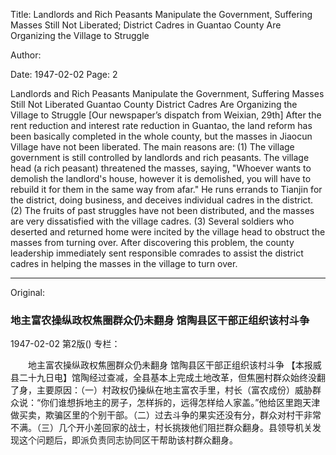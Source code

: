 Title: Landlords and Rich Peasants Manipulate the Government, Suffering Masses Still Not Liberated; District Cadres in Guantao County Are Organizing the Village to Struggle

Author:

Date: 1947-02-02
Page: 2

Landlords and Rich Peasants Manipulate the Government, Suffering Masses Still Not Liberated
Guantao County District Cadres Are Organizing the Village to Struggle
[Our newspaper’s dispatch from Weixian, 29th] After the rent reduction and interest rate reduction in Guantao, the land reform has been basically completed in the whole county, but the masses in Jiaocun Village have not been liberated. The main reasons are: (1) The village government is still controlled by landlords and rich peasants. The village head (a rich peasant) threatened the masses, saying, "Whoever wants to demolish the landlord's house, however it is demolished, you will have to rebuild it for them in the same way from afar." He runs errands to Tianjin for the district, doing business, and deceives individual cadres in the district. (2) The fruits of past struggles have not been distributed, and the masses are very dissatisfied with the village cadres. (3) Several soldiers who deserted and returned home were incited by the village head to obstruct the masses from turning over. After discovering this problem, the county leadership immediately sent responsible comrades to assist the district cadres in helping the masses in the village to turn over.



<hr /> 

Original: 


### 地主富农操纵政权焦圈群众仍未翻身  馆陶县区干部正组织该村斗争

1947-02-02
第2版()
专栏：

　　地主富农操纵政权焦圈群众仍未翻身
    馆陶县区干部正组织该村斗争
    【本报威县二十九日电】馆陶经过查减，全县基本上完成土地改革，但焦圈村群众始终没翻了身，主要原因：（一）村政权仍操纵在地主富农手里，村长（富农成份）威胁群众说：“你们谁想拆地主的房子，怎样拆的，远得怎样给人家盖。”他给区里跑天津做买卖，欺骗区里的个别干部。（二）过去斗争的果实还没有分，群众对村干非常不满。（三）几个开小差回家的战士，村长挑拨他们阻拦群众翻身。县领导机关发现这个问题后，即派负责同志协同区干帮助该村群众翻身。
